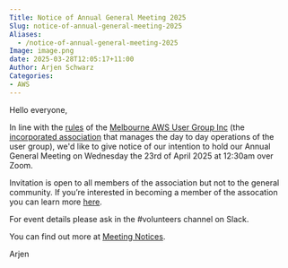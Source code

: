 ```yaml
---
Title: Notice of Annual General Meeting 2025
Slug: notice-of-annual-general-meeting-2025
Aliases:
  - /notice-of-annual-general-meeting-2025
Image: image.png
date: 2025-03-28T12:05:17+11:00
Author: Arjen Schwarz
Categories:
- AWS
---
```


Hello everyone,

In line with the [rules](/association/rules/) of the [Melbourne AWS User Group Inc](/association/) (the [incorporated association](https://www.consumer.vic.gov.au/clubs-and-fundraising/incorporated-associations) that manages the day to day operations of the user group), we'd like to give notice of our intention to hold our Annual General Meeting on Wednesday the 23rd of April 2025 at 12:30am over Zoom.

Invitation is open to all members of the association but not to the general community. If you’re interested in becoming a member of the assocation you can learn more [here](/association/members#becoming-a-member).

For event details please ask in the #volunteers channel on Slack.

You can find out more at [Meeting Notices](/association/notices).

Arjen
